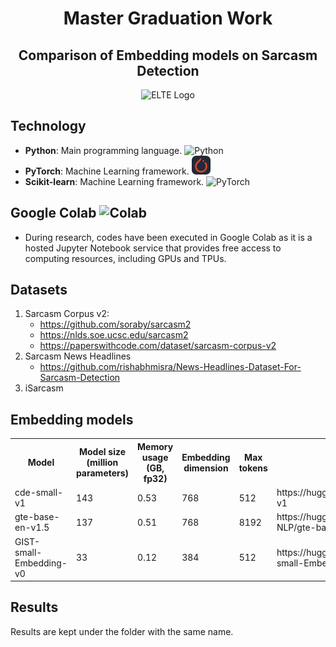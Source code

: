 <div align="center">
   <h1> Master Graduation Work </h1>
   <h2> Comparison of Embedding models on Sarcasm Detection </h2>
   <img src = "https://encrypted-tbn0.gstatic.com/images?q=tbn:ANd9GcRmtkh90Gk2_vbKuZ1mSQV6RXvuXF54aofLTA&s" alt="ELTE Logo">
</div>
 </b>

## Technology
- **Python**: Main programming language. ![Python](https://img.shields.io/badge/Python-3776AB?style=for-the-badge&logo=python&logoColor=white)
- **PyTorch**: Machine Learning framework. <img src="https://github.com/tandpfun/skill-icons/blob/main/icons/PyTorch-Dark.svg" alt="PyTorch" width="30" />
- **Scikit-learn**: Machine Learning framework. <img src="https://upload.wikimedia.org/wikipedia/commons/thumb/0/05/Scikit_learn_logo_small.svg/1200px-Scikit_learn_logo_small.svg.png" alt="PyTorch" width="30" />

## Google Colab <img src="https://encrypted-tbn0.gstatic.com/images?q=tbn:ANd9GcSArk3D34rWqNoPw4_n-ovyK0lz3yvknTVZd9yeCdZrsdDEViqoPMmjhFWD-iy4NO1UiyI&usqp=CAU" alt="Colab" width="40">
- During research, codes have been executed in Google Colab as it is a hosted Jupyter Notebook service that provides free access to computing resources, including GPUs and TPUs.

## Datasets
1. Sarcasm Corpus v2:
   - https://github.com/soraby/sarcasm2
   - https://nlds.soe.ucsc.edu/sarcasm2
   - https://paperswithcode.com/dataset/sarcasm-corpus-v2
2. Sarcasm News Headlines
   - https://github.com/rishabhmisra/News-Headlines-Dataset-For-Sarcasm-Detection
3. iSarcasm


## Embedding models
<table>
   <tr>
      <th> Model </th>
      <th> Model size (million parameters) </th>
      <th> Memory usage (GB, fp32) </th>
      <th> Embedding dimension </th>
      <th> Max tokens </th>
      <th> Link </th>
   </tr>
   <tr>
      <td> cde-small-v1 </td>
      <td> 143 </td>
      <td> 0.53 </td>
      <td> 768 </td>
      <td> 512 </td>
      <td> https://huggingface.co/jxm/cde-small-v1 </td>
   </tr>
   <tr>
      <td> gte-base-en-v1.5 </td>
      <td> 137 </td>
      <td> 0.51 </td>
      <td> 768 </td>
      <td> 8192 </td>
      <td> https://huggingface.co/Alibaba-NLP/gte-base-en-v1.5 </td>
   </tr>
   <tr>
      <td> GIST-small-Embedding-v0 </td>
      <td> 33 </td>
      <td> 0.12 </td>
      <td> 384 </td>
      <td> 512 </td>
      <td> https://huggingface.co/avsolatorio/GIST-small-Embedding-v0 </td>
   </tr>
</table>

## Results
Results are kept under the folder with the same name.
